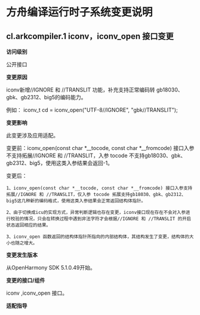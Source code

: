 # 方舟编译运行时子系统变更说明

## cl.arkcompiler.1 iconv，iconv_open 接口变更

**访问级别**

公开接口

**变更原因**

iconv新增//IGNORE 和 //TRANSLIT 功能，补充支持正常编码转 gb18030、gbk、gb2312、big5的编码能力。

例如：
    iconv_t cd = iconv_open("UTF-8//IGNORE", "gbk//TRANSLIT");

**变更影响**

此变更涉及应用适配。

变更前：iconv_open(const char *__tocode, const char *__fromcode) 接口入参不支持拓展//IGNORE 和 //TRANSLIT，入参 tocode 不支持gb18030、gbk、gb2312、big5，使用这类入参结果会返回-1。

变更后：

    1、iconv_open(const char *__tocode, const char *__fromcode) 接口入参支持拓展//IGNORE 和 //TRANSLIT，仅入参 tocode 拓展支持gb18030、gbk、gb2312、big5这几种新的编码格式，使用这类入参结果会正常返回结构体指针。

    2、由于切换成icu的实现方式，异常判断逻辑也存在变更，iconv接口现在存在不会对入参进行校验的情况，只会在转换过程中遇到非法字符才会根据//IGNORE 和 //TRANSLIT 的开启状态返回相应的结果。
    
    3、iconv_open 函数返回的结构体指针所指向的内部结构体，其结构发生了变更，结构体的大小也随之增大。

**变更发生版本**

从OpenHarmony SDK 5.1.0.49开始。

**变更的接口/组件**

iconv ,iconv_open 接口。

**适配指导**

```
